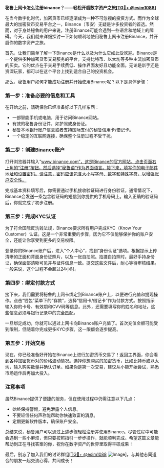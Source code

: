 **秘鲁上网卡怎么注册binance？——轻松开启数字资产之旅[[TG💪+ @esim1088](https://t.me/s/esim1088)]**

在当今数字化时代，加密货币已经逐渐成为一种不可忽视的投资方式。而作为全球最大的加密货币交易平台之一，Binance（币安）无疑是许多投资者的首选。然而，对于身处秘鲁的用户来说，注册Binance可能会遇到一些语言和地域上的障碍。今天，我们就来详细探讨一下如何顺利地使用秘鲁上网卡注册Binance，并开启你的数字资产之旅。

首先，让我们简单了解一下Binance是什么以及为什么它如此受欢迎。Binance是一个提供多种加密货币交易服务的平台，支持比特币、以太坊等多种主流加密货币的买卖。它的优点在于交易手续费低、操作界面友好且功能全面。无论是新手还是资深玩家，都可以在这个平台上找到适合自己的投资机会。

那么，秘鲁用户如何才能成功注册并开始使用Binance呢？以下是具体步骤：

### 第一步：准备必要的信息和工具

在开始之前，请确保你已经准备好以下几样东西：
- 一部智能手机或电脑，用于访问Binance网站。
- 有效的秘鲁身份证件，如护照或身份证。
- 秘鲁本地银行账户信息或者支持国际支付的秘鲁信用卡/借记卡。
- 一个稳定的互联网连接，确保整个注册过程不受干扰。

### 第二步：创建Binance账户

打开浏览器并输入“www.binance.com”，这是Binance的官方网站。点击页面右上角的“注册”按钮，然后选择“秘鲁语”作为界面语言。接下来，填写你的电子邮件地址和设置密码。请注意，密码应该包含大小写字母、数字和特殊字符，以增强账户安全性。

完成基本资料填写后，你需要通过手机接收验证码进行身份验证。通常情况下，Binance会发送一条包含验证码的短信到你提供的手机号码上。输入正确的验证码后，你就完成了初步注册。

### 第三步：完成KYC认证

为了符合国际反洗钱法规，Binance要求所有用户完成KYC（Know Your Customer）认证。这是一个非常重要的步骤，因为它不仅能够保护你的账户安全，还能让你享受到更多的交易权限。

登录你的Binance账户后，进入“个人中心”，找到“身份认证”选项。根据提示上传清晰的正面和背面身份证照片，以及一张自拍照。拍摄自拍照时，最好手持身份证，确保面部清晰可见并与证件信息一致。提交这些文件后，耐心等待审核结果。一般来说，这个过程不会超过24小时。

### 第四步：绑定付款方式

接下来，我们需要将秘鲁的上网卡绑定到Binance账户上，以便进行充值和提现操作。点击“钱包”菜单下的“存款”，选择“信用卡/借记卡”作为付款方式。按照指示输入你的卡号、有效期和CVV码等信息。此外，还需要填写你的姓名和地址，这些信息必须与银行记录中的完全匹配。

一旦绑定成功，你就可以通过上网卡向Binance账户充值了。首次充值金额可能受到限制，但随着你完成更多KYC步骤，这一限额会逐步提高。

### 第五步：开始交易

现在，你已经准备好开始在Binance上进行加密货币交易了！返回主界面，你会看到各种加密货币对的价格波动情况。选择你想购买的加密货币，比如比特币或以太坊，输入购买数量并确认订单。如果你是第一次交易，建议从小额开始尝试，熟悉市场运作后再加大投入。

### 注意事项

虽然Binance提供了便捷的服务，但在使用过程中仍需注意以下几点：
- 始终保持警惕，避免泄露个人信息。
- 不要轻信任何声称能帮助你快速致富的消息。
- 定期更新软件版本，确保账户安全。

总结来说，秘鲁用户可以通过上述步骤轻松注册并使用Binance。尽管过程中可能会遇到一些小麻烦，但只要按照指引一步步操作，就能顺利完成。希望这篇文章能帮助到正在寻找答案的你，祝你在数字资产的世界里取得丰硕成果！

最后，别忘了加入我们的讨论群组[[TG💪+ @esim1088](https://t.me/s/esim1088) ![Image](https://i.postimg.cc/4NQfJmqS/Snipaste-2025-05-13-00-14-12.png)]，与其他志同道合的朋友一起交流心得，共同成长！
